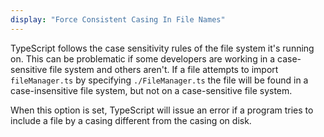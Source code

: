 ```yaml
---
display: "Force Consistent Casing In File Names"
---
```


TypeScript follows the case sensitivity rules of the file system it's running on.
This can be problematic if some developers are working in a case-sensitive file system and others aren't.
If a file attempts to import `fileManager.ts` by specifying `./FileManager.ts` the file will be found in a case-insensitive file system, but not on a case-sensitive file system.

When this option is set, TypeScript will issue an error if a program tries to include a file by a casing different from the casing on disk.
